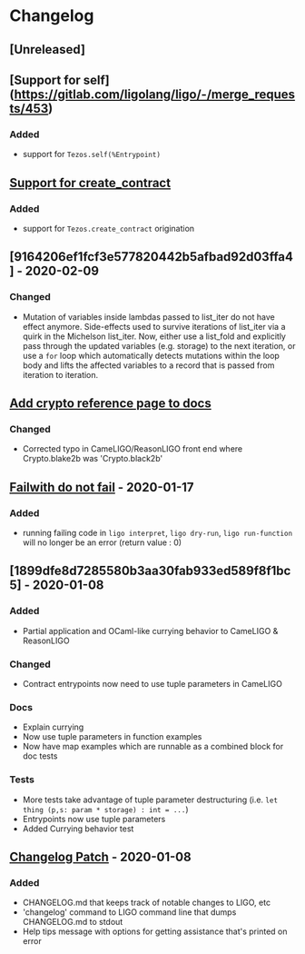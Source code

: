 # Changelog

## [Unreleased]

## [Support for self] (https://gitlab.com/ligolang/ligo/-/merge_requests/453)
### Added
- support for `Tezos.self(%Entrypoint)`

## [Support for create_contract](https://gitlab.com/ligolang/ligo/-/merge_requests/459)
### Added
- support for `Tezos.create_contract` origination

## [9164206ef1fcf3e577820442b5afbad92d03ffa4] - 2020-02-09
### Changed
- Mutation of variables inside lambdas passed to list_iter do not have effect anymore. Side-effects used to survive iterations of list_iter via a quirk in the Michelson list_iter. Now, either use a list_fold and explicitly pass through the updated variables (e.g. storage) to the next iteration, or use a `for` loop which automatically detects mutations within the loop body and lifts the affected variables to a record that is passed from iteration to iteration.

## [Add crypto reference page to docs](https://gitlab.com/ligolang/ligo/-/merge_requests/370)
### Changed
- Corrected typo in CameLIGO/ReasonLIGO front end where Crypto.blake2b was 'Crypto.black2b'
	
## [Failwith do not fail](https://gitlab.com/ligolang/ligo/merge_requests/337) - 2020-01-17
### Added
- running failing code in `ligo interpret`, `ligo dry-run`, `ligo run-function` will no longer be an error (return value : 0)
	
## [1899dfe8d7285580b3aa30fab933ed589f8f1bc5] - 2020-01-08
### Added
- Partial application and OCaml-like currying behavior to CameLIGO & ReasonLIGO

### Changed
- Contract entrypoints now need to use tuple parameters in CameLIGO

### Docs
- Explain currying
- Now use tuple parameters in function examples
- Now have map examples which are runnable as a combined block for doc tests

### Tests
- More tests take advantage of tuple parameter destructuring (i.e.
`let thing (p,s: param * storage) : int = ...`)
- Entrypoints now use tuple parameters
- Added Currying behavior test


## [Changelog Patch](https://gitlab.com/ligolang/ligo/merge_requests/300) - 2020-01-08
### Added
- CHANGELOG.md that keeps track of notable changes to LIGO, etc
- 'changelog' command to LIGO command line that dumps CHANGELOG.md to stdout
- Help tips message with options for getting assistance that's printed on error

